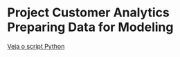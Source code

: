 # Project Customer Analytics Preparing Data for Modeling

[Veja o script Python](https://github.com/wvanucci/Project-Customer-Analytics-Preparing-Data-for-Modeling.git)

